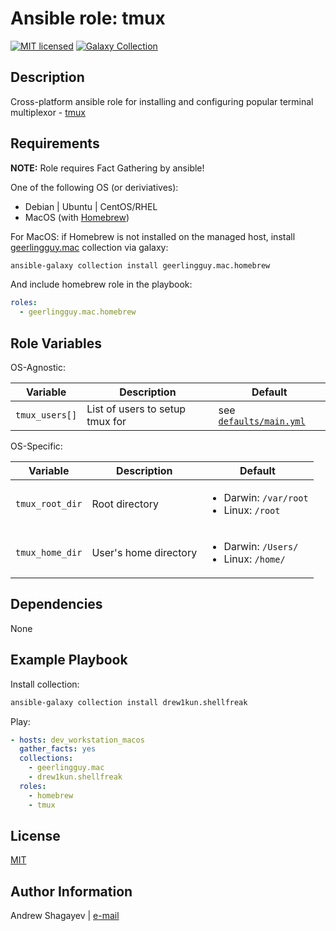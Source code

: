 # Ansible role: tmux

[![MIT licensed][mit-badge]][mit-link]
[![Galaxy Collection][collection-badge]][galaxy-link]

Description
----

Cross-platform ansible role for installing and configuring popular terminal multiplexor - [tmux][tmux-link]

Requirements
----

**NOTE:** Role requires Fact Gathering by ansible!

One of the following OS (or deriviatives):

 - Debian | Ubuntu | CentOS/RHEL
 - MacOS (with [Homebrew][homebrew])

For MacOS:
if Homebrew is not installed on the managed host, install [geerlingguy.mac][geerlingguy-mac] collection via galaxy:

```bash
ansible-galaxy collection install geerlingguy.mac.homebrew
```

And include homebrew role in the playbook:

```yaml
roles:
  - geerlingguy.mac.homebrew
```

Role Variables
----
OS-Agnostic:

| Variable | Description | Default |
|----------|-------------|---------|
| `tmux_users[]` | List of users to setup tmux for | see [`defaults/main.yml`](defaults/main.yml) |

OS-Specific:

| Variable | Description | Default |
|----------|-------------|---------|
| `tmux_root_dir` | Root directory | <ul><li>Darwin: `/var/root`</li><li>Linux: `/root`</li></ul> |
| `tmux_home_dir` | User's home directory | <ul><li>Darwin: `/Users/`</li><li>Linux: `/home/`</li></ul> |

Dependencies
----

None

Example Playbook
----
Install collection:

```bash
ansible-galaxy collection install drew1kun.shellfreak
```

Play:

```yaml
- hosts: dev_workstation_macos
  gather_facts: yes
  collections:
    - geerlingguy.mac
    - drew1kun.shellfreak
  roles:
    - homebrew
    - tmux
```

License
----

[MIT][mit-link]

Author Information
----

Andrew Shagayev | [e-mail](mailto:drewshg@gmail.com)

[collection-badge]: https://img.shields.io/badge/collection-drew1kun.shellfreak-green.svg

[galaxy-link]: https://galaxy.ansible.com/drew1kun/shellfreak/

[mit-badge]: https://img.shields.io/badge/license-MIT-blue.svg

[mit-link]: https://raw.githubusercontent.com/drew1kun/ansible-collection-shellfreak/main/LICENSE

[homebrew]: http://brew.sh/

[geerlingguy-mac]:https://github.com/geerlingguy/ansible-collection-mac

[tmux-link]:https://github.com/tmux/tmux/wiki